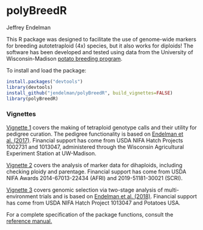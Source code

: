 polyBreedR
================
Jeffrey Endelman

This R package was designed to facilitate the use of genome-wide markers
for breeding autotetraploid (4x) species, but it also works for
diploids! The software has been developed and tested using data from the
University of Wisconsin-Madison [potato breeding
program](http://potatobreeding.cals.wisc.edu).

To install and load the package:

``` r
install.packages("devtools")
library(devtools)
install_github("jendelman/polyBreedR", build_vignettes=FALSE)
library(polyBreedR)
```

### Vignettes

[Vignette
1](https://jendelman.github.io/polyBreedR/polyBreedR_Vignette1.html)
covers the making of tetraploid genotype calls and their utility for
pedigree curation. The pedigree functionality is based on [Endelman et
al. (2017)](https://doi.org/10.1007/s12230-016-9556-y). Financial
support has come from USDA NIFA Hatch Projects 1002731 and 1013047,
administered through the Wisconsin Agricultural Experiment Station at
UW-Madison.

[Vignette
2](https://jendelman.github.io/polyBreedR/polyBreedR_Vignette2.html)
covers the analysis of marker data for dihaploids, including checking
ploidy and parentage. Financial support has come from USDA NIFA Awards
2014-67013-22434 (AFRI) and 2019-51181-30021 (SCRI).

[Vignette
3](https://jendelman.github.io/polyBreedR/polyBreedR_Vignette3.html)
covers genomic selection via two-stage analysis of multi-environment
trials and is based on [Endelman et
al. (2018)](https://doi.org/10.1534/genetics.118.300685). Financial
support has come from USDA NIFA Hatch Project 1013047 and Potatoes USA.

For a complete specification of the package functions, consult the
[reference
manual.](https://jendelman.github.io/polyBreedR/polyBreedR_Manual.pdf)
